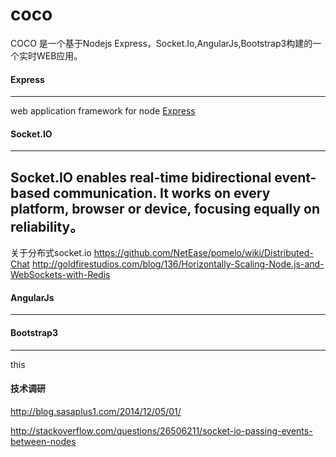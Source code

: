 coco
====
COCO 是一个基于Nodejs Express，Socket.Io,AngularJs,Bootstrap3构建的一个实时WEB应用。

#### Express
----
web application framework for node
 [Express](http://expressjs.com/)

#### Socket.IO
----
Socket.IO enables real-time bidirectional event-based communication. It works on every platform, browser or device, focusing equally on reliability。
----
关于分布式socket.io
https://github.com/NetEase/pomelo/wiki/Distributed-Chat
http://goldfirestudios.com/blog/136/Horizontally-Scaling-Node.js-and-WebSockets-with-Redis

#### AngularJs
----


#### Bootstrap3
----
this 


#### 技术调研
http://blog.sasaplus1.com/2014/12/05/01/

http://stackoverflow.com/questions/26506211/socket-io-passing-events-between-nodes

